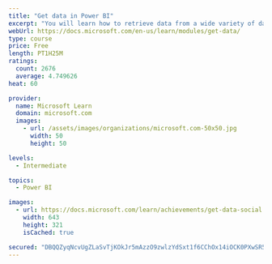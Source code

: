 ```yaml
---
title: "Get data in Power BI"
excerpt: "You will learn how to retrieve data from a wide variety of data sources, including Microsoft Excel, relational databases, and NoSQL data stores. You will also learn how to improve performance while retrieving data."
webUrl: https://docs.microsoft.com/en-us/learn/modules/get-data/
type: course
price: Free
length: PT1H25M
ratings:
  count: 2676
  average: 4.749626
heat: 60

provider:
  name: Microsoft Learn
  domain: microsoft.com
  images:
    - url: /assets/images/organizations/microsoft.com-50x50.jpg
      width: 50
      height: 50

levels:
  - Intermediate

topics:
  - Power BI

images:
  - url: https://docs.microsoft.com/learn/achievements/get-data-social.png
    width: 643
    height: 321
    isCached: true

secured: "DBQQZyqNcvUgZLaSvTjKOkJr5mAzzO9zwlzYdSxt1f6CChOx14iOCK0PXwSR5eqrbXyStm7Q7pGq6ESi93yV4pQVR4oG8n41d8hS2SktSofeFPo92moe2AzfAoCgKNJD+J7DVBUePQ9VoN/OXZpP9CJyPNolHWcIM8gCfA0Y+HNg5zjhtT2/e+6oo6K6paUzqOjDTIeXdfe5xakMYpXbMRWQ4TEN0r7WbrcdytoNh0anJZzeiqsBLdj6cJGjXl+9ZmGRpMH/jBXrLjh3hA/cm6poW7KnCi7jtUsaagMSd0TUv+UKZnQAAr0ncY9EmRSXQfIODqlszvc6ABDSfvHWwM8KfzVbiRUzeS/r8GytEmkcah6RWa11vWdTT+BrEDZqiCJbVv6MFc94bALuARS1OC/4LtTrqn+pbC5TZqdCD3g=;JPvXxNOQrH+PCAqd44jk2w=="
---
```


